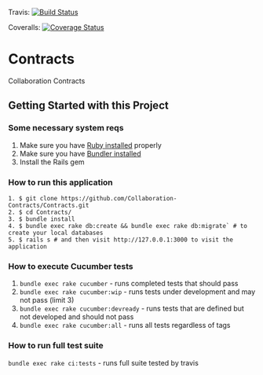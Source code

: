 Travis:
[![Build Status](https://travis-ci.org/Collaboration-Contracts/Contracts.svg?branch=master)](https://travis-ci.org/Collaboration-Contracts/Contracts)


Coveralls: [![Coverage Status](https://coveralls.io/repos/github/Collaboration-Contracts/Contracts/badge.svg)](https://coveralls.io/github/Collaboration-Contracts/Contracts)

# Contracts
Collaboration Contracts

## Getting Started with this Project

### Some necessary system reqs
1. Make sure you have [Ruby installed](https://www.ruby-lang.org/en/documentation/installation/) properly
2. Make sure you have [Bundler installed](http://bundler.io/)
3. Install the Rails gem


### How to run this application
```
1. $ git clone https://github.com/Collaboration-Contracts/Contracts.git
2. $ cd Contracts/
3. $ bundle install
4. $ bundle exec rake db:create && bundle exec rake db:migrate` # to create your local databases
5. $ rails s # and then visit http://127.0.0.1:3000 to visit the application
```

### How to execute Cucumber tests
1. `bundle exec rake cucumber` - runs completed tests that should pass
2. `bundle exec rake cucumber:wip` - runs tests under development and may not pass (limit 3)
3. `bundle exec rake cucumber:devready` - runs tests that are defined but not developed and should not pass
4. `bundle exec rake cucumber:all` - runs all tests regardless of tags

### How to run full test suite
`bundle exec rake ci:tests` - runs full suite tested by travis
